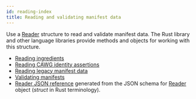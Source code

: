 ```yaml
---
id: reading-index
title: Reading and validating manifest data
---
```


Use a [Reader](manifest/json-ref/reader.mdx) structure to read and validate manifest data. The Rust library and other language libraries provide methods and objects for working with this structure.

- [Reading ingredients](ingredients-reading.md)
- [Reading CAWG identity assertions](reading-cawg-id.md)
- [Reading legacy manifest data](legacy.md)
- [Validating manifests](validation.md)
- [Reader JSON reference](manifest/json-ref/reader.mdx) generated from the JSON schema for [Reader](https://docs.rs/c2pa/latest/c2pa/struct.Reader.html) object (_struct_ in Rust terminology).
